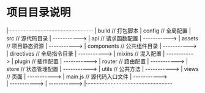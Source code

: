 # 项目目录说明
|·······················································
|  build        // 打包脚本
|  config       // 全局配置 
|  src          // 源代码目录
| -----------> | api                // 请求函数配置
| -----------> | assets             // 项目静态资源
| -----------> | components         // 公共组件目录
| -----------> | directives         // 全局指令目录
| -----------> | mixins             // 混入配置
| -----------> | plugin             // 插件配置
| -----------> | router             // 路由配置
| -----------> | store              // 状态管理配置
| -----------> | utils              // 公共方法
| -----------> | views              // 页面
| -----------> | main.js            // 源代码入口文件
| ----------->  
| ----------->
| ----------->
|························································